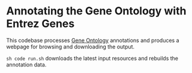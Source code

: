 # Annotating the Gene Ontology with Entrez Genes

This codebase processes [Gene Ontology](http://geneontology.org/) annotations and produces a webpage for browsing and downloading the output.

`sh code run.sh` downloads the latest input resources and rebuilds the annotation data.
